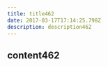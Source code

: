 ```yaml
---
title: title462
date: 2017-03-17T17:14:25.798Z
description: description462
---
```


## content462
  
